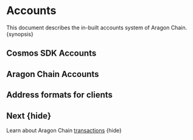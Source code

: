 <!--
order: 1
-->

# Accounts

This document describes the in-built accounts system of Aragon Chain. {synopsis}

## Cosmos SDK Accounts

<!-- TODO: -->

## Aragon Chain Accounts

<!-- TODO: -->

## Address formats for clients

## Next {hide}

Learn about Aragon Chain [transactions](./transactions.md) {hide}
